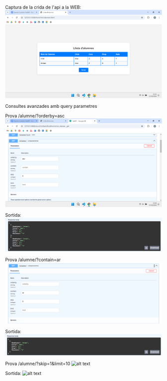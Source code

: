 Captura de la crida de l'api a la WEB:
![alt text](/captures/image.png)

Consultes avanzades amb query parametres                                                

Prova /alumne/?orderby=asc
![alt text](/captures/image-2.png)

Sortida:
![alt text](/captures/image-1.png)

Prova /alumne/?contain=ar
![alt text](/captures/image-3.png)

Sortida:
![alt text](/captures/image-4.png)

Prova /alumne/?skip=1&limit=10
![alt text](image-5.png)

Sortida:
![alt text](image-6.png)